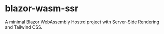 # blazor-wasm-ssr
A minimal Blazor WebAssembly Hosted project with Server-Side Rendering and Tailwind CSS.
